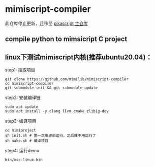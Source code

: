 # mimiscript-compiler

此仓库停止更新，迁移至 [pikascript 主仓库](https://github.com/mimilib/pikascript)

## compile python to mimsicript C project

## linux下测试mimiscript内核(推荐ubuntu20.04)：

step1: 拉取项目
``` shell
git clone https://github.com/mimilib/mimiscript-compiler
cd mimiscript-compiler
git submodule init && git submodule update
```
step2: 安装编译链
``` shell
sudo apt update
sudo apt install -y clang llvm cmake zlib1g-dev
```

step3: 编译项目
```
cd mimiproject
sh init.sh # 第一次编译前运行，之后就不用运行了 
sh make.sh # 编译项目
```

step4: 运行demo
``` shell	
bin/msc-linux.bin
```
